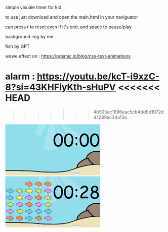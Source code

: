 simple visuale timer for kid

to use just download and open the main.html in  your naviguator

can press r to reset even if it's end, and space to pause/play

background img by me

fish  by GPT

wawe effect on : https://prismic.io/blog/css-text-animations

alarm : https://youtu.be/kcT-i9xzC-8?si=43KHFiyKth-sHuPV
<<<<<<< HEAD
=======

>>>>>>> 4b505ec1896eac5cb4dd9d1972dd7289ac34a13a
<img src="https://raw.githubusercontent.com/heterhum/visual_timer/main/demo/firstimg.png" alt="first" width="300">
<img src="https://raw.githubusercontent.com/heterhum/visual_timer/main/demo/secondimg.png" alt="second" width="300">

